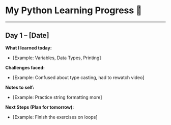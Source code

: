 # My Python Learning Progress 🚀

---

## Day 1 – [Date]
**What I learned today:**  
- [Example: Variables, Data Types, Printing]

**Challenges faced:**  
- [Example: Confused about type casting, had to rewatch video]

**Notes to self:**  
- [Example: Practice string formatting more]

**Next Steps (Plan for tomorrow):**  
- [Example: Finish the exercises on loops]
